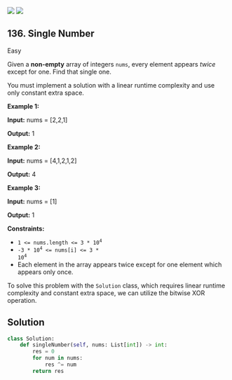 [![](https://img.shields.io/github/stars/javadev/LeetCode-in-All?label=Stars&style=flat-square)](https://github.com/javadev/LeetCode-in-All)
[![](https://img.shields.io/github/forks/javadev/LeetCode-in-All?label=Fork%20me%20on%20GitHub%20&style=flat-square)](https://github.com/javadev/LeetCode-in-All/fork)

## 136\. Single Number

Easy

Given a **non-empty** array of integers `nums`, every element appears _twice_ except for one. Find that single one.

You must implement a solution with a linear runtime complexity and use only constant extra space.

**Example 1:**

**Input:** nums = [2,2,1]

**Output:** 1 

**Example 2:**

**Input:** nums = [4,1,2,1,2]

**Output:** 4 

**Example 3:**

**Input:** nums = [1]

**Output:** 1 

**Constraints:**

*   <code>1 <= nums.length <= 3 * 10<sup>4</sup></code>
*   <code>-3 * 10<sup>4</sup> <= nums[i] <= 3 * 10<sup>4</sup></code>
*   Each element in the array appears twice except for one element which appears only once.

To solve this problem with the `Solution` class, which requires linear runtime complexity and constant extra space, we can utilize the bitwise XOR operation. 

## Solution

```python
class Solution:
    def singleNumber(self, nums: List[int]) -> int:
        res = 0
        for num in nums:
            res ^= num
        return res
```